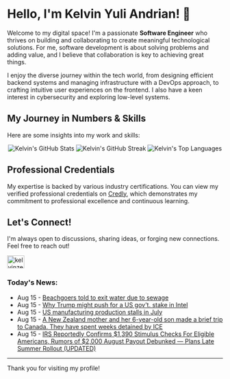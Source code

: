 # Hello, I'm Kelvin Yuli Andrian! 👋

Welcome to my digital space! I'm a passionate **Software Engineer** who thrives on building and collaborating to create meaningful technological solutions. For me, software development is about solving problems and adding value, and I believe that collaboration is key to achieving great things.

I enjoy the diverse journey within the tech world, from designing efficient backend systems and managing infrastructure with a DevOps approach, to crafting intuitive user experiences on the frontend. I also have a keen interest in cybersecurity and exploring low-level systems.

## My Journey in Numbers & Skills

Here are some insights into my work and skills:

<p align="center">
  <img src="https://github-readme-stats.vercel.app/api?username=kelvinzer0&show_icons=true&theme=radical" alt="Kelvin's GitHub Stats" />
  <img src="https://github-readme-streak-stats.herokuapp.com/?user=kelvinzer0&theme=radical" alt="Kelvin's GitHub Streak" />
  <img src="https://github-readme-stats.vercel.app/api/top-langs/?username=kelvinzer0&layout=compact&theme=radical" alt="Kelvin's Top Languages" />
</p>

## Professional Credentials

My expertise is backed by various industry certifications. You can view my verified professional credentials on [Credly](https://www.credly.com/users/kelvin-yuli-andrian/badges), which demonstrates my commitment to professional excellence and continuous learning.

## Let's Connect!

I'm always open to discussions, sharing ideas, or forging new connections. Feel free to reach out!

<p align="left">
    <a href="https://linkedin.com/in/kelvinzero" target="blank"><img align="center" src="https://cdn.jsdelivr.net/npm/simple-icons@3.0.1/icons/linkedin.svg" alt="kelvinzero" height="30" width="40" /></a>
</p>

### Today's News:

<!-- feed start -->
- Aug 15 - [Beachgoers told to exit water due to sewage](https://www.yahoo.com/news/articles/beachgoers-told-exit-water-due-151524082.html)
- Aug 15 - [Why Trump might push for a US gov't. stake in Intel](https://finance.yahoo.com/video/why-trump-might-push-us-143644011.html)
- Aug 15 - [US manufacturing production stalls in July](https://finance.yahoo.com/news/us-manufacturing-production-stalls-july-142859264.html)
- Aug 15 - [A New Zealand mother and her 6-year-old son made a brief trip to Canada. They have spent weeks detained by ICE](https://www.yahoo.com/news/articles/zealand-mother-her-6-old-141157576.html)
- Aug 15 - [IRS Reportedly Confirms $1,390 Stimulus Checks For Eligible Americans, Rumors of $2,000 August Payout Debunked — Plans Late Summer Rollout (UPDATED)](https://finance.yahoo.com/news/irs-reportedly-confirms-1-390-113105179.html)
<!-- feed end -->

---

Thank you for visiting my profile!